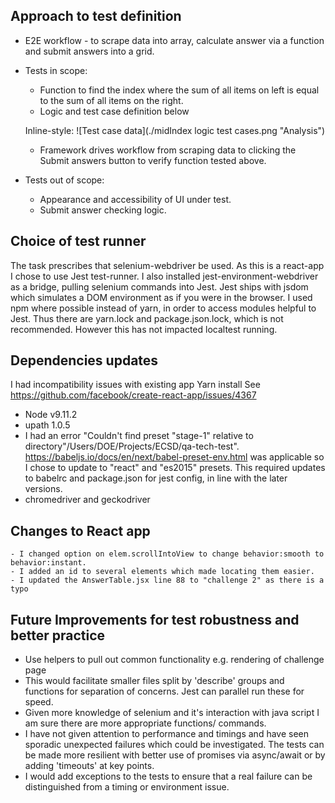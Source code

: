 ## Approach to test definition
  - E2E workflow - to scrape data into array, calculate answer via a function and submit answers into a grid.
  - Tests in scope:
      - Function to find the index where the sum of all items on left is equal to the sum of all items on the right.
      - Logic and test case definition below

      Inline-style:
      ![Test case data](./midIndex logic test cases.png "Analysis")

      - Framework drives workflow from scraping data to clicking the Submit answers button to verify function tested above.

  - Tests out of scope:
      - Appearance and accessibility of UI under test.
      - Submit answer checking logic.

## Choice of test runner

The task prescribes that selenium-webdriver be used. As this is a react-app I chose to use Jest test-runner.
I also installed jest-environment-webdriver as a bridge, pulling selenium commands into Jest.
Jest ships with jsdom which simulates a DOM environment as if you were in the browser.  I used npm where possible instead of yarn, in order to access modules helpful to Jest. Thus there are yarn.lock and package.json.lock, which is not recommended. However this has not impacted localtest running.  

## Dependencies updates
I had incompatibility issues with existing app Yarn install
See https://github.com/facebook/create-react-app/issues/4367
  - Node v9.11.2
  - upath 1.0.5
  - I had an error "Couldn't find preset "stage-1" relative to directory"/Users/DOE/Projects/ECSD/qa-tech-test".
  https://babeljs.io/docs/en/next/babel-preset-env.html was applicable so I chose to update to "react" and "es2015" presets.
    This required updates to babelrc and package.json for jest config, in line with the later versions.
  - chromedriver and geckodriver

## Changes to React app

    - I changed option on elem.scrollIntoView to change behavior:smooth to behavior:instant.
    - I added an id to several elements which made locating them easier.
    - I updated the AnswerTable.jsx line 88 to "challenge 2" as there is a typo  

## Future Improvements for test robustness and better practice

  - Use helpers to pull out common functionality e.g. rendering of challenge page
  - This would facilitate smaller files split by 'describe' groups and functions for separation of concerns. Jest can parallel run these for speed.
  - Given more knowledge of selenium and it's interaction with java script I am sure there are more appropriate functions/ commands.
  - I have not given attention to performance and timings and have seen sporadic unexpected failures which could be investigated. The tests can be
    made more resilient with better use of promises via async/await or by adding 'timeouts' at key points.
  - I would add exceptions to the tests to ensure that a real failure can be distinguished from a timing or environment issue.
